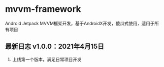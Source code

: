 # mvvm-framework
Android Jetpack MVVM框架开发，基于AndroidX开发，傻瓜式使用，适用于所有项目

## 最新日志 **v1.0.0：2021年4月15日**
1. 上线第一个版本，满足日常项目开发
